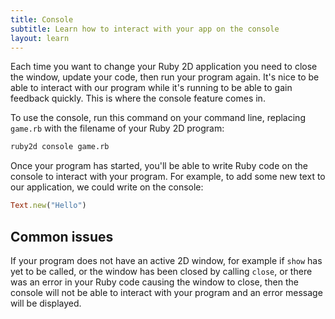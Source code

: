 ```yaml
---
title: Console
subtitle: Learn how to interact with your app on the console
layout: learn
---
```


Each time you want to change your Ruby 2D application you need to close the window, update your code, then run your program again. It's nice to be able to interact with our program while it's running to be able to gain feedback quickly. This is where the console feature comes in.

To use the console, run this command on your command line, replacing `game.rb` with the filename of your Ruby 2D program:

```bash
ruby2d console game.rb
```

Once your program has started, you'll be able to write Ruby code on the console to interact with your program. For example, to add some new text to our application, we could write on the console:

```ruby
Text.new("Hello")
```

## Common issues

If your program does not have an active 2D window, for example if `show` has yet to be called, or the window has been closed by calling `close`, or there was an error in your Ruby code causing the window to close, then the console will not be able to interact with your program and an error message will be displayed.

